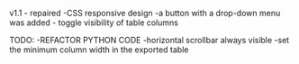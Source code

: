 v1.1 - repaired
-CSS responsive design
-a button with a drop-down menu was added -  toggle visibility of table columns 

TODO:
-REFACTOR PYTHON CODE
-horizontal scrollbar always visible
-set the minimum column width in the exported table
